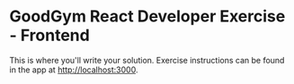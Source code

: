 # GoodGym React Developer Exercise - Frontend

This is where you'll write your solution. Exercise instructions can be found in the app at [http://localhost:3000](http://localhost:3000).
